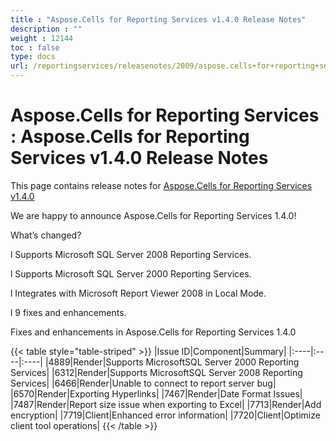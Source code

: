 ```yaml
---
title : "Aspose.Cells for Reporting Services v1.4.0 Release Notes" 
description : "" 
weight : 12144 
toc : false
type: docs
url: /reportingservices/releasenotes/2009/aspose.cells+for+reporting+services+v1.4.0+release+notes/
---
```


# Aspose.Cells for Reporting Services : Aspose.Cells for Reporting Services v1.4.0 Release Notes


This page contains release notes for [Aspose.Cells for Reporting Services v1.4.0](http://www.aspose.com/downloads/cells/reportingservices/new-releases/aspose.cells-for-reporting-services-v1.4.0/)

We are happy to announce Aspose.Cells for Reporting Services 1.4.0!

What’s changed?

l Supports Microsoft SQL Server 2008 Reporting Services.

l Supports Microsoft SQL Server 2000 Reporting Services.

l Integrates with Microsoft Report Viewer 2008 in Local Mode.

l 9 fixes and enhancements.

Fixes and enhancements in Aspose.Cells for Reporting Services 1.4.0

{{< table style="table-striped" >}}
|Issue ID|Component|Summary|
|:----|:----|:----|
|4889|Render|Supports MicrosoftSQL Server 2000 Reporting Services|
|6312|Render|Supports MicrosoftSQL Server 2008 Reporting Services|
|6466|Render|Unable to connect to report server bug|
|6570|Render|Exporting Hyperlinks|
|7467|Render|Date Format Issues|
|7487|Render|Report size issue when exporting to Excel|
|7713|Render|Add encryption|
|7719|Client|Enhanced error information|
|7720|Client|Optimize client tool operations|
{{< /table >}}

